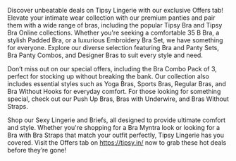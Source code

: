 Discover unbeatable deals on Tipsy Lingerie with our exclusive Offers tab! Elevate your intimate wear collection with our premium panties and pair them with a wide range of bras, including the popular Tipsy Bra and Tipsy Bra Online collections. Whether you're seeking a comfortable 35 B Bra, a stylish Padded Bra, or a luxurious Embroidery Bra Set, we have something for everyone. Explore our diverse selection featuring Bra and Panty Sets, Bra Panty Combos, and Designer Bras to suit every style and need.

Don’t miss out on our special offers, including the Bra Combo Pack of 3, perfect for stocking up without breaking the bank. Our collection also includes essential styles such as Yoga Bras, Sports Bras, Regular Bras, and Bra Without Hooks for everyday comfort. For those looking for something special, check out our Push Up Bras, Bras with Underwire, and Bras Without Straps.

Shop our Sexy Lingerie and Briefs, all designed to provide ultimate comfort and style. Whether you're shopping for a Bra Myntra look or looking for a Bra with Bra Straps that match your outfit perfectly, Tipsy Lingerie has you covered. Visit the Offers tab on https://tipsy.in/ now to grab these hot deals before they’re gone!
